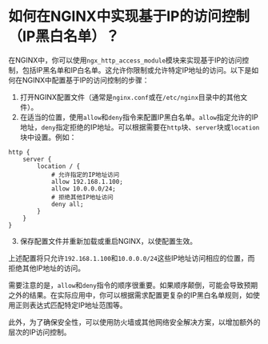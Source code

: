# 如何在NGINX中实现基于IP的访问控制（IP黑白名单）？

在NGINX中，你可以使用`ngx_http_access_module`模块来实现基于IP的访问控制，包括IP黑名单和IP白名单。这允许你限制或允许特定IP地址的访问。以下是如何在NGINX中配置基于IP的访问控制的步骤：



1.  打开NGINX配置文件（通常是`nginx.conf`或在`/etc/nginx`目录中的其他文件）。 
2.  在适当的位置，使用`allow`和`deny`指令来配置IP黑白名单。`allow`指定允许的IP地址，`deny`指定拒绝的IP地址。可以根据需要在`http`块、`server`块或`location`块中设置。例如： 

```nginx
http {
    server {
        location / {
            # 允许指定的IP地址访问
            allow 192.168.1.100;
            allow 10.0.0.0/24;
            # 拒绝其他IP地址访问
            deny all;
        }
    }
}
```

 

3.  保存配置文件并重新加载或重启NGINX，以使配置生效。 



上述配置将只允许`192.168.1.100`和`10.0.0.0/24`这些IP地址访问相应的位置，而拒绝其他IP地址的访问。



需要注意的是，`allow`和`deny`指令的顺序很重要。如果顺序颠倒，可能会导致预期之外的结果。在实际应用中，你可以根据需求配置更复杂的IP黑白名单规则，如使用正则表达式匹配特定IP地址范围等。



此外，为了确保安全性，可以使用防火墙或其他网络安全解决方案，以增加额外的层次的IP访问控制。

